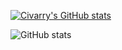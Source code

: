 <link href="https://github.com/rennygalindez/merko/raw/main/merko.css" rel="stylesheet">

[![Civarry's GitHub stats](https://github-readme-stats.vercel.app/api/top-langs?username=civarry&hide=html&theme=merko&show_icons=true&layout=compact&langs_count=10&card_width=1000)](https://github.com/civarry/)

![GitHub stats](https://github-readme-stats.vercel.app/api?username=civarry&theme=merko&&show_icons=true&layout=compact&langs_count=10&card_width=1000)


<!---
civarry/civarry is a ✨ special ✨ repository because its `README.md` (this file) appears on your GitHub profile.
You can click the Preview link to take a look at your changes.
--->
